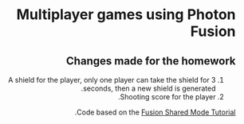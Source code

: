 <div dir='rtl' lang='he'>
  
# Multiplayer games using Photon Fusion

  
 ## Changes made for the homework
  1. A shield for the player, only one player can take the shield for 3 seconds, then a new shield is generated.
  2. Shooting score for the player. 
  
  
Code based on the [Fusion Shared Mode Tutorial](https://doc.photonengine.com/fusion/current/tutorials/shared-mode-basics/overview).



</div>
